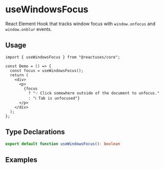 # useWindowsFocus

React Element Hook that tracks window focus with `window.onfocus` and `window.onblur` events.

## Usage

```tsx
import { useWindowsFocus } from "@reactuses/core";

const Demo = () => {
  const focus = useWindowsFocus();
  return (
    <div>
      <p>
        {focus
          ? "💡 Click somewhere outside of the document to unfocus."
          : "ℹ Tab is unfocused"}
      </p>
    </div>
  );
};
```

## Type Declarations

```ts
export default function useWindowsFocus(): boolean
```

## Examples
